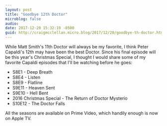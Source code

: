 ```yaml
---
layout: post
title: "Goodbye 12th Doctor"
microblog: false
audio: 
date: 2017-12-20 15:32:19 -0500
guid: http://craigmcclellan.micro.blog/2017/12/20/goodbye-th-doctor.html
---
```

While Matt Smith's 11th Doctor will always be my favorite, I think Peter Capaldi's 12th may have been the best Doctor. Since his final episode will be this year's Christmas Special, I thought I would share some of my favorite Capaldi episodes that I'll be watching before he goes:

- S8E1 - Deep Breath
- S8E4 - Listen
- S8E9 - Flatline
- S9E11 - Heaven Sent
- S9E10 - Hell Bent
- 2016 Christmas Special - The Return of Doctor Mysterio
- S10E12 - The Doctor Falls

All the seasons are available on Prime Video, which handily enough is now on Apple TV.
